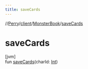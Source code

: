 ```yaml
---
title: saveCards
---
```

//[Perry](../../../index.html)/[client](../index.html)/[MonsterBook](index.html)/[saveCards](save-cards.html)



# saveCards



[jvm]\
fun [saveCards](save-cards.html)(charId: [Int](https://kotlinlang.org/api/latest/jvm/stdlib/kotlin/-int/index.html))




